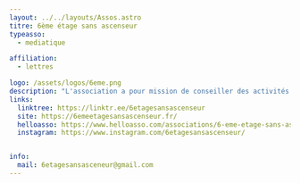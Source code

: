 ```yaml
---
layout: ../../layouts/Assos.astro
titre: 6ème étage sans ascenseur
typeasso:
  - mediatique

affiliation:
  - lettres

logo: /assets/logos/6eme.png
description: "L'association a pour mission de conseiller des activités culturelles parisiennes abordables pour les étudiants, cela par la publication d'un magazine dédiée à l'activité culturelle et aux sorties à Paris"
links:
  linktree: https://linktr.ee/6etagesansascenseur
  site: https://6emeetagesansascenseur.fr/
  helloasso: https://www.helloasso.com/associations/6-eme-etage-sans-ascenseur
  instagram: https://www.instagram.com/6etagesansascenseur/


info:
  mail: 6etagesansasceneur@gmail.com
---
```


